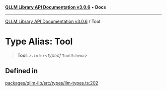 [**QLLM Library API Documentation v3.0.6**](../README.md) • **Docs**

***

[QLLM Library API Documentation v3.0.6](../globals.md) / Tool

# Type Alias: Tool

> **Tool**: `z.infer`\<*typeof* `ToolSchema`\>

## Defined in

[packages/qllm-lib/src/types/llm-types.ts:202](https://github.com/quantalogic/qllm/blob/b15a3aa4af263bce36ea091a0f29bf1255b95497/packages/qllm-lib/src/types/llm-types.ts#L202)
